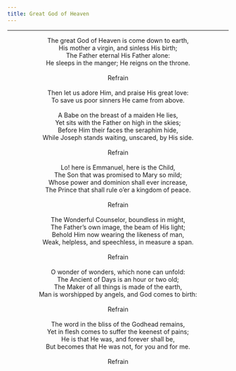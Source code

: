 ```yaml
---
title: Great God of Heaven
---
```


---
<center>
The great God of Heaven is come down to earth,<br/>
His mother a virgin, and sinless His birth;<br/>
The Father eternal His Father alone:<br/>
He sleeps in the manger; He reigns on the throne.<br/>
<br/>
Refrain<br/>
<br/>
Then let us adore Him, and praise His great love:<br/>
To save us poor sinners He came from above.<br/>
<br/>
A Babe on the breast of a maiden He lies,<br/>
Yet sits with the Father on high in the skies;<br/>
Before Him their faces the seraphim hide,<br/>
While Joseph stands waiting, unscared, by His side.<br/>
<br/>
Refrain<br/>
<br/>
Lo! here is Emmanuel, here is the Child,<br/>
The Son that was promised to Mary so mild;<br/>
Whose power and dominion shall ever increase,<br/>
The Prince that shall rule o’er a kingdom of peace.<br/>
<br/>
Refrain<br/>
<br/>
The Wonderful Counselor, boundless in might,<br/>
The Father’s own image, the beam of His light;<br/>
Behold Him now wearing the likeness of man,<br/>
Weak, helpless, and speechless, in measure a span.<br/>
<br/>
Refrain<br/>
<br/>
O wonder of wonders, which none can unfold:<br/>
The Ancient of Days is an hour or two old;<br/>
The Maker of all things is made of the earth,<br/>
Man is worshipped by angels, and God comes to birth:<br/>
<br/>
Refrain<br/>
<br/>
The word in the bliss of the Godhead remains,<br/>
Yet in flesh comes to suffer the keenest of pains;<br/>
He is that He was, and forever shall be,<br/>
But becomes that He was not, for you and for me.<br/>
<br/>
Refrain
</center>